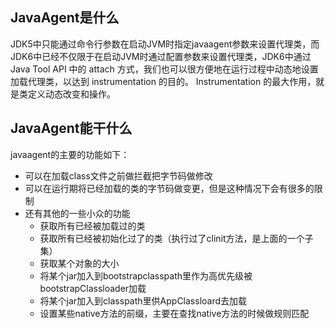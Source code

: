 ## JavaAgent是什么

JDK5中只能通过命令行参数在启动JVM时指定javaagent参数来设置代理类，而JDK6中已经不仅限于在启动JVM时通过配置参数来设置代理类，JDK6中通过 Java Tool API 中的 attach 方式，我们也可以很方便地在运行过程中动态地设置加载代理类，以达到 instrumentation 的目的。 Instrumentation 的最大作用，就是类定义动态改变和操作。

## JavaAgent能干什么

javaagent的主要的功能如下：

- 可以在加载class文件之前做拦截把字节码做修改
- 可以在运行期将已经加载的类的字节码做变更，但是这种情况下会有很多的限制
- 还有其他的一些小众的功能
  - 获取所有已经被加载过的类
  - 获取所有已经被初始化过了的类（执行过了clinit方法，是上面的一个子集）
  - 获取某个对象的大小
  - 将某个jar加入到bootstrapclasspath里作为高优先级被bootstrapClassloader加载
  - 将某个jar加入到classpath里供AppClassloard去加载
  - 设置某些native方法的前缀，主要在查找native方法的时候做规则匹配

